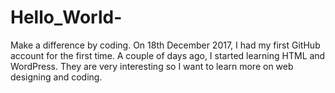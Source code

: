 # Hello_World-
Make a difference by coding.
On 18th December 2017, I had my first GitHub account for the first time.
A couple of days ago, I started learning HTML and WordPress. They are very interesting so I want to learn more on web designing and coding.
